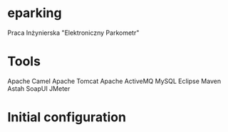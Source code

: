# eparking
Praca Inżynierska "Elektroniczny Parkometr"

# Tools
Apache Camel
Apache Tomcat
Apache ActiveMQ
MySQL
Eclipse
Maven
Astah
SoapUI
JMeter

# Initial configuration
